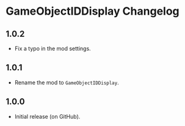 # GameObjectIDDisplay Changelog
## 1.0.2
- Fix a typo in the mod settings.
## 1.0.1
- Rename the mod to `GameObjectIDDisplay`.
## 1.0.0
- Initial release (on GitHub).
